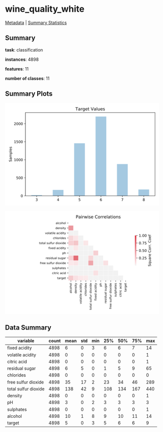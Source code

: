 # wine_quality_white

[Metadata](metadata.yaml) | [Summary Statistics](summary_stats.csv)

## Summary

**task**: classification

**instances**: 4898

**features**: 11

**number of classes**: 11

## Summary Plots

![Labels](label.svg)

![Corr](corr.svg)

## Data Summary

|	variable	|	count	|	mean	|	std	|	min	|	25%	|	50%	|	75%	|	max|
| --- | --- | --- | --- | --- | --- | --- | --- | --- |
|	fixed acidity	|	4898	|	6	|	0	|	3	|	6	|	6	|	7	|	14
|	volatile acidity	|	4898	|	0	|	0	|	0	|	0	|	0	|	0	|	1
|	citric acid	|	4898	|	0	|	0	|	0	|	0	|	0	|	0	|	1
|	residual sugar	|	4898	|	6	|	5	|	0	|	1	|	5	|	9	|	65
|	chlorides	|	4898	|	0	|	0	|	0	|	0	|	0	|	0	|	0
|	free sulfur dioxide	|	4898	|	35	|	17	|	2	|	23	|	34	|	46	|	289
|	total sulfur dioxide	|	4898	|	138	|	42	|	9	|	108	|	134	|	167	|	440
|	density	|	4898	|	0	|	0	|	0	|	0	|	0	|	0	|	1
|	pH	|	4898	|	3	|	0	|	2	|	3	|	3	|	3	|	3
|	sulphates	|	4898	|	0	|	0	|	0	|	0	|	0	|	0	|	1
|	alcohol	|	4898	|	10	|	1	|	8	|	9	|	10	|	11	|	14
|	target	|	4898	|	5	|	0	|	3	|	5	|	6	|	6	|	9
